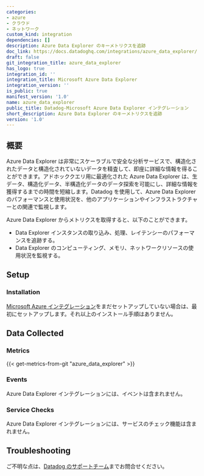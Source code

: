 ```yaml
---
categories:
- azure
- クラウド
- ネットワーク
custom_kind: integration
dependencies: []
description: Azure Data Explorer のキーメトリクスを追跡
doc_link: https://docs.datadoghq.com/integrations/azure_data_explorer/
draft: false
git_integration_title: azure_data_explorer
has_logo: true
integration_id: ''
integration_title: Microsoft Azure Data Explorer
integration_version: ''
is_public: true
manifest_version: '1.0'
name: azure_data_explorer
public_title: Datadog-Microsoft Azure Data Explorer インテグレーション
short_description: Azure Data Explorer のキーメトリクスを追跡
version: '1.0'
---
```


<!--  SOURCED FROM https://github.com/DataDog/dogweb -->
## 概要

Azure Data Explorer は非常にスケーラブルで安全な分析サービスで、構造化されたデータと構造化されていないデータを精査して、即座に詳細な情報を得ることができます。アドホッククエリ用に最適化された Azure Data Explorer は、生データ、構造化データ、半構造化データのデータ探索を可能にし、詳細な情報を獲得するまでの時間を短縮します。Datadog を使用して、Azure Data Explorer のパフォーマンスと使用状況を、他のアプリケーションやインフラストラクチャーとの関連で監視します。

Azure Data Explorer からメトリクスを取得すると、以下のことができます。

* Data Explorer インスタンスの取り込み、処理、レイテンシーのパフォーマンスを追跡する。
* Data Explorer のコンピューティング、メモリ、ネットワークリソースの使用状況を監視する。

## Setup
### Installation

[Microsoft Azure インテグレーション][1]をまだセットアップしていない場合は、最初にセットアップします。それ以上のインストール手順はありません。

## Data Collected
### Metrics
{{< get-metrics-from-git "azure_data_explorer" >}}


### Events
Azure Data Explorer インテグレーションには、イベントは含まれません。

### Service Checks
Azure Data Explorer インテグレーションには、サービスのチェック機能は含まれません。

## Troubleshooting
ご不明な点は、[Datadog のサポートチーム][3]までお問合せください。

[1]: https://docs.datadoghq.com/ja/integrations/azure/
[2]: https://github.com/DataDog/dogweb/blob/prod/integration/azure_data_explorer/azure_data_explorer_metadata.csv
[3]: https://docs.datadoghq.com/ja/help/